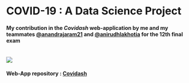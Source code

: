 # COVID-19 : A Data Science Project

#### My contribution in the _Covidash_ web-application by me and my teammates [@anandrajaram21](https://github.com/anandrajaram21) and [@anirudhlakhotia](https://github.com/anirudhlakhotia) for the 12th final exam
<br>
<a href = "https://colab.research.google.com/drive/12SBxJ_N1TLJgc6pZVy9G-vgZY3k2w_Aa?usp=sharing">
<img src='https://img.shields.io/static/v1?label=View%20presentation%20on&message=google%20colab&color=ffa31a&style=for-the-badge' />
</a> 

#### Web-App repository : **[Covidash](https://github.com/anandrajaram21/covidash)** 
